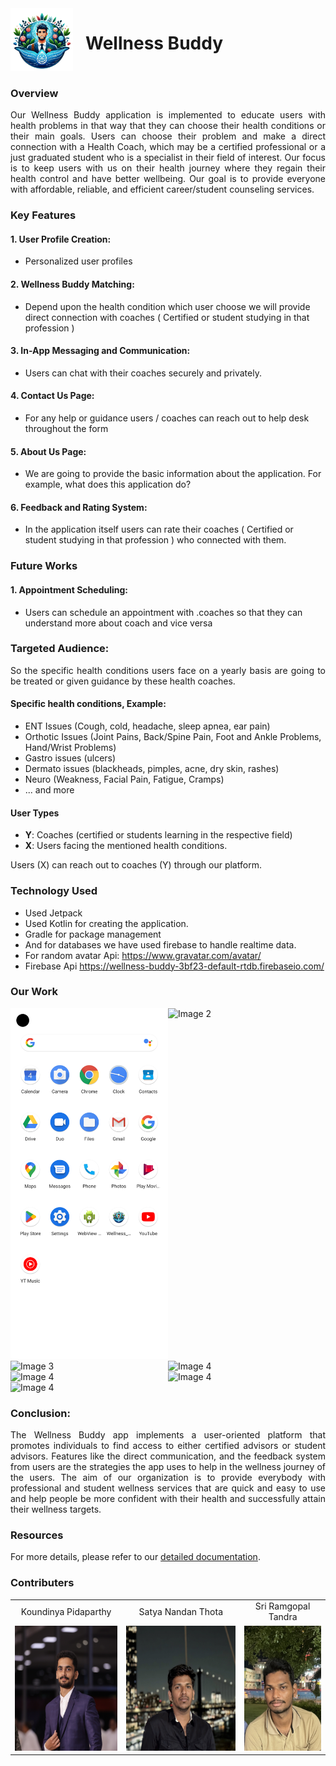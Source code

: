 <div style="display:flex">
  <span style="margin-right:20px">
    <img src="./images/wb_logo.png"  width="100px" />
  </span> 
  <h1>Wellness Buddy</h1>
</div>

### Overview

<p style="text-align:justify">
Our Wellness Buddy application is implemented to educate users with health problems in that way that they can choose their health conditions or their main goals. Users can choose their problem and make a direct connection with a Health Coach, which may be a certified professional or a just graduated student who is a specialist in their field of interest. Our focus is to keep users with us on their health journey where they regain their health control and have better wellbeing. Our goal is to provide everyone with affordable, reliable, and efficient career/student counseling services.
</p>

### Key Features

#### 1. User Profile Creation:

- Personalized user profiles

#### 2. Wellness Buddy Matching:

- Depend upon the health condition which user choose we will provide direct connection with coaches ( Certified or student studying in that profession )

#### 3. In-App Messaging and Communication:

- Users can chat with their coaches securely and privately.

#### 4. Contact Us Page:

- For any help or guidance users / coaches can reach out to help desk throughout the form

#### 5. About Us Page:

- We are going to provide the basic information about the application. For example, what does this application do?

#### 6. Feedback and Rating System:

- In the application itself users can rate their coaches ( Certified or student studying in that profession ) who connected with them.

### Future Works

#### 1. Appointment Scheduling:

- Users can schedule an appointment with .coaches so that they can understand more about coach and vice versa

### Targeted Audience:

<p style="text-align:justify">
So the specific health conditions users face on a yearly basis are going to be treated or given guidance by these health coaches.
</p>

#### Specific health conditions, Example:

- ENT Issues (Cough, cold, headache, sleep apnea, ear pain)
- Orthotic Issues (Joint Pains, Back/Spine Pain, Foot and Ankle Problems, Hand/Wrist Problems)
- Gastro issues (ulcers)
- Dermato issues (blackheads, pimples, acne, dry skin, rashes)
- Neuro (Weakness, Facial Pain, Fatigue, Cramps)
- ... and more

#### User Types

- **Y**: Coaches (certified or students learning in the respective field)
- **X**: Users facing the mentioned health conditions.

<p style="text-align:justify"> Users (X) can reach out to coaches (Y) through our platform. </p>


### Technology Used
<ul>
<li>Used Jetpack</li>
<li>Used Kotlin for creating the application.</li>
<li>Gradle for package management</li>
<li>And for databases we have used firebase to handle realtime data.</li>
<li>For random avatar Api: <a href="https://www.gravatar.com/avatar/">https://www.gravatar.com/avatar/ </a></li>
<li>Firebase Api <a href="https://wellness-buddy-3bf23-default-rtdb.firebaseio.com/
">https://wellness-buddy-3bf23-default-rtdb.firebaseio.com/</a></li>
</ul>

### Our Work
<div style="display: flex; flex-wrap: wrap;">
  <div style="width: 50%;">
    <img src="Logo_View.png" alt="Image 1" style="max-width: 100%;">
  </div>
  <div style="width: 50%;">
    <img src="LoginScreen" alt="Image 2" style="max-width: 100%;">
  </div>
  <div style="width: 50%;">
    <img src="Seeker_Issue_Selection.jpg" alt="Image 3" style="max-width: 100%;">
  </div>
  <div style="width: 50%;">
    <img src="Seeker_Issue_Selection2.jpg" alt="Image 4" style="max-width: 100%;">
  </div>
  <div style="width: 50%;">
    <img src="Seeker_View_User_List.jpg" alt="Image 4" style="max-width: 100%;">
  </div>
  <div style="width: 50%;">
    <img src="SignInForm1.jpg" alt="Image 4" style="max-width: 100%;">
  </div>
  <div style="width: 50%;">
    <img src="SigninForm2.jpg" alt="Image 4" style="max-width: 100%;">
  </div>
  <!-- Add more images as needed -->
</div>


### Conclusion:

<p style="text-align:justify">
The Wellness Buddy app implements a user-oriented platform that promotes individuals to find access to either certified advisors or student advisors. Features like the direct communication, and the feedback system from users are the strategies the app uses to help in the wellness journey of the users. The aim of our organization is to provide everybody with professional and student wellness services that are quick and easy to use and help people be more confident with their health and successfully attain their wellness targets.
</p>


### Resources

For more details, please refer to our [detailed documentation](https://docs.google.com/document/d/1C8_9gd_1M1Xrq3yuvweFGy80IgsbAsMhczvUfKRwSqI).


### Contributers

<table style="border-collapse: collapse; border: none;">
<tr align="center" style="border-collapse: collapse; border: none;">
<td style="border-collapse: collapse; border:none">Koundinya Pidaparthy</td>
<td style="border:none">Satya Nandan Thota</td>
<td style="border:none">Sri Ramgopal Tandra</td>
</tr>
<tr align="center">
<td style="border:none"><a href="https://github.com/koundinyapidaparthy2" style="text-decoration: none;">
    <img src="./images/KP.jpg"  height=200px alt="KP"></img>
  </a></td>
<td style="border:none"><a href="https://github.com/S-A-T-Y-A" style="text-decoration: none;">
    <img src="./images/sn.jpg"  height=200px alt="satya">
  </a></td>
<td style="border:none"><a href="https://github.com/SR-Naidu" style="text-decoration: none;">
    <img src="./images/sri.jpg"   height=200px alt="sri"></img>
  </a></td>
</tr>
</table>
